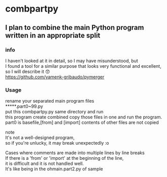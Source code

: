 # combpartpy
I plan to combine the main Python program written in an appropriate split
------------------------------------------
### info
I haven't looked at it in detail, so I may have misunderstood, but  
I found a tool for a similar purpose that looks very functional and excellent, so I will describe it 😙  
https://github.com/yamenk-gribaudo/pymerger  

### Usage  
rename your separated main program files   
*****.part0~99.py  
put this combpartpy.py same directory and run  
this program create combined copy those files in one and run the program.  
part0 is basefile,[from] and [import] contents of other files are not copied  

note  
It's not a well-designed program,  
so if you're unlucky, it may break unexpectedly :o  


Cases where comments are made into multiple lines by line breaks  
If there is a 'from' or 'import' at the beginning of the line,  
it is difficult and it is not handled well.  
It's like being in the ohmain.part2.py of sample
